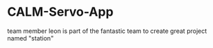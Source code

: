 # CALM-Servo-App

team member leon is part of the fantastic team to create great project named "station"